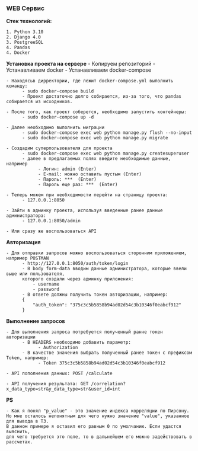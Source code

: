 ### WEB Сервис

**Стек технологий:**

    1. Python 3.10
    2. Django 4.0
    3. PostgreeSQL
    4. Pandas
    4. Docker


**Установка проекта на сервере**
    - Копируем репозиторий
    - Устанавливаем docker
    - Устанавливаем docker-compose

    - Находясьв дирректории, где лежит docker-compose.yml выполнить команду:
          - sudo docker-compose build
          - Проект достаточно долго собирается, из-за того, что pandas собирается из исходников.

    - После того, как проект соберется, необходимо запустить контейнеры:
          - sudo docker-compose up -d

    - Далее необходимо выполнить миграции
          - sudo docker-compose exec web python manage.py flush --no-input
          - sudo docker-compose exec web python manage.py migrate

    - Coздадим суперпользователя для проекта
          - sudo docker-compose exec web python manage.py createsuperuser
          - далее в предлагаемых полях введите необходимые данные, например
                - Логин: admin (Enter)
                - E-mail: можно оставить пустым (Enter)
                - Пароль: ***  (Enter)
                - Пароль еще раз: ***  (Enter)
    
    - Теперь можем при необходимости перейти на страницу проекта:
          - 127.0.0.1:8050
    
    - Зайти в админку проекта, используя введенные ранее данные администратора:
          - 127.0.0.1:8050/admin

    - Или сразу же воспользоваться API


**Авторизация**

    - Для отправки запросов можно воспользоваться сторонним приложением, например POSTMAN
          - http://127.0.0.1:8050/auth/token/login
          - В body form-data вводим данные администратора, которые ввели выше или пользователя, 
          которого создали через админку приложения:
              - username
              - password
          - В ответе должны получить токен авторизации, например:
          {
              "auth_token": "375c3c5b5858b94ad02d54c3b10346f0eabcf912"
          }


**Выполнение запросов**

    - Для выполнения запроса потребуется полученный ранне токен авторизации
          - В HEADERS необходимо добавить параметр:
                - Authorization
          - В качестве значения выбрать полученный ранее токен с префиксом Token, например:
                - Token 375c3c5b5858b94ad02d54c3b10346f0eabcf912
                
    - API пополнения данных: POST /calculate

    - API получения результата: GET /correlation?x_data_type=str&y_data_type=str&user_id=int

**PS**

    - Как я понял "p_value" - это значение индекса корреляции по Пирсону. 
    Но мне осталось непонятным для чего нужно значение "value", указанное для вывода в ТЗ. 
    В данном примере я оставил его равным 0 по умолчанию. Если удастся выяснить, 
    для чего требуется это поле, то в дальнейшем его можно задействовать в расcчетах.